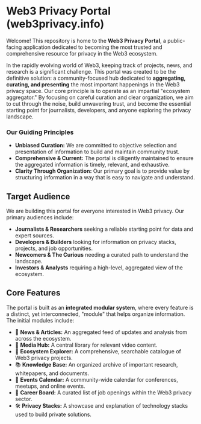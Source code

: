 # Web3 Privacy Portal (web3privacy.info)

Welcome! This repository is home to the **Web3 Privacy Portal**, a public-facing application dedicated to becoming the most trusted and comprehensive resource for privacy in the Web3 ecosystem.

In the rapidly evolving world of Web3, keeping track of projects, news, and research is a significant challenge. This portal was created to be the definitive solution: a community-focused hub dedicated to **aggregating, curating, and presenting** the most important happenings in the Web3 privacy space. Our core principle is to operate as an impartial "ecosystem aggregator." By focusing on careful curation and clear organization, we aim to cut through the noise, build unwavering trust, and become the essential starting point for journalists, developers, and anyone exploring the privacy landscape.

### Our Guiding Principles

*   **Unbiased Curation:** We are committed to objective selection and presentation of information to build and maintain community trust.
*   **Comprehensive & Current:** The portal is diligently maintained to ensure the aggregated information is timely, relevant, and exhaustive.
*   **Clarity Through Organization:** Our primary goal is to provide value by structuring information in a way that is easy to navigate and understand.

## Target Audience

We are building this portal for everyone interested in Web3 privacy. Our primary audiences include:

*   **Journalists & Researchers** seeking a reliable starting point for data and expert sources.
*   **Developers & Builders** looking for information on privacy stacks, projects, and job opportunities.
*   **Newcomers & The Curious** needing a curated path to understand the landscape.
*   **Investors & Analysts** requiring a high-level, aggregated view of the ecosystem.

## Core Features

The portal is built as an **integrated modular system**, where every feature is a distinct, yet interconnected, "module" that helps organize information. The initial modules include:

*   📰 **News & Articles:** An aggregated feed of updates and analysis from across the ecosystem.
*   🎥 **Media Hub:** A central library for relevant video content.
*   🧭 **Ecosystem Explorer:** A comprehensive, searchable catalogue of Web3 privacy projects.
*   📚 **Knowledge Base:** An organized archive of important research, whitepapers, and documents.
*   📅 **Events Calendar:** A community-wide calendar for conferences, meetups, and online events.
*   💼 **Career Board:** A curated list of job openings within the Web3 privacy sector.
*   🛠️ **Privacy Stacks:** A showcase and explanation of technology stacks used to build private solutions.
